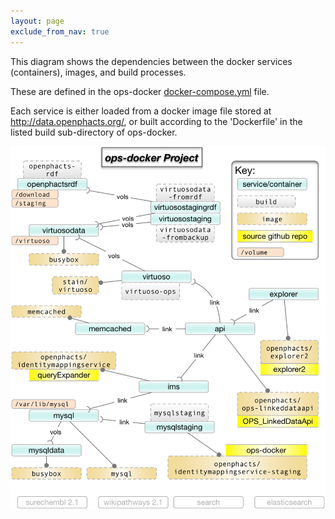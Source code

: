 ```yaml
---
layout: page
exclude_from_nav: true
---
```


This diagram shows the dependencies between the docker services (containers), images, and build processes.

These are defined in the ops-docker [docker-compose.yml](ops-docker/docker-compose.yml) file.

Each service is either loaded from a docker image file stored at http://data.openphacts.org/, or built according to the 'Dockerfile' in the listed build sub-directory of ops-docker.

![Diagram of docker components.](/images/ops-docker-deps.png)
